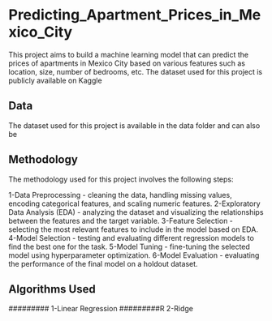 # Predicting_Apartment_Prices_in_Mexico_City
This project aims to build a machine learning model that can predict the prices of apartments in Mexico City based on various features such as location, size, number of bedrooms, etc. The dataset used for this project is publicly available on Kaggle 
## Data
 The dataset used for this project is available in the data folder and can also be 
## Methodology
  The methodology used for this project involves the following steps:

1-Data Preprocessing - cleaning the data, handling missing values, encoding categorical features, and scaling numeric features.
2-Exploratory Data Analysis (EDA) - analyzing the dataset and visualizing the relationships between the features and the target variable.
3-Feature Selection - selecting the most relevant features to include in the model based on EDA.
4-Model Selection - testing and evaluating different regression models to find the best one for the task.
5-Model Tuning - fine-tuning the selected model using hyperparameter optimization.
6-Model Evaluation - evaluating the performance of the final model on a holdout dataset.

## Algorithms Used
######### 1-Linear Regression
#########R 2-Ridge


